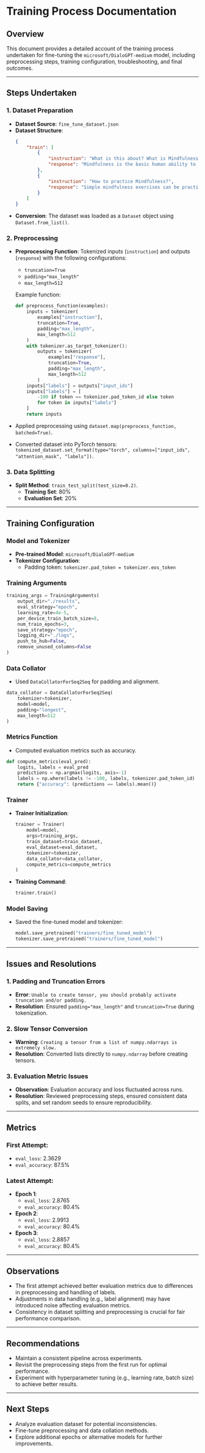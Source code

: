 # Training Process Documentation

## Overview
This document provides a detailed account of the training process undertaken for fine-tuning the `microsoft/DialoGPT-medium` model, including preprocessing steps, training configuration, troubleshooting, and final outcomes.

---

## Steps Undertaken

### 1. **Dataset Preparation**
- **Dataset Source**: `fine_tune_dataset.json`
- **Dataset Structure**:
  ```json
  {
      "train": [
          {
              "instruction": "What is this about? What is Mindfulness?",
              "response": "Mindfulness is the basic human ability to be fully present..."
          },
          {
              "instruction": "How to practice Mindfulness?",
              "response": "Simple mindfulness exercises can be practiced anywhere..."
          }
      ]
  }
  ```
- **Conversion**: The dataset was loaded as a `Dataset` object using `Dataset.from_list()`.

### 2. **Preprocessing**
- **Preprocessing Function**:
  Tokenized inputs (`instruction`) and outputs (`response`) with the following configurations:
  - `truncation=True`
  - `padding="max_length"`
  - `max_length=512`

  Example function:
  ```python
  def preprocess_function(examples):
      inputs = tokenizer(
          examples["instruction"],
          truncation=True,
          padding="max_length",
          max_length=512
      )
      with tokenizer.as_target_tokenizer():
          outputs = tokenizer(
              examples["response"],
              truncation=True,
              padding="max_length",
              max_length=512
          )
      inputs["labels"] = outputs["input_ids"]
      inputs["labels"] = [
          -100 if token == tokenizer.pad_token_id else token
          for token in inputs["labels"]
      ]
      return inputs
  ```

- Applied preprocessing using `dataset.map(preprocess_function, batched=True)`.
- Converted dataset into PyTorch tensors: `tokenized_dataset.set_format(type="torch", columns=["input_ids", "attention_mask", "labels"])`.

### 3. **Data Splitting**
- **Split Method**: `train_test_split(test_size=0.2)`.
  - **Training Set**: 80%
  - **Evaluation Set**: 20%

---

## Training Configuration

### Model and Tokenizer
- **Pre-trained Model**: `microsoft/DialoGPT-medium`
- **Tokenizer Configuration**:
  - Padding token: `tokenizer.pad_token = tokenizer.eos_token`

### Training Arguments
```python
training_args = TrainingArguments(
    output_dir="./results",
    eval_strategy="epoch",
    learning_rate=4e-5,
    per_device_train_batch_size=8,
    num_train_epochs=3,
    save_strategy="epoch",
    logging_dir="./logs",
    push_to_hub=False,
    remove_unused_columns=False
)
```

### Data Collator
- Used `DataCollatorForSeq2Seq` for padding and alignment.

```python
data_collator = DataCollatorForSeq2Seq(
    tokenizer=tokenizer,
    model=model,
    padding="longest",
    max_length=512
)
```

### Metrics Function
- Computed evaluation metrics such as accuracy.

```python
def compute_metrics(eval_pred):
    logits, labels = eval_pred
    predictions = np.argmax(logits, axis=-1)
    labels = np.where(labels != -100, labels, tokenizer.pad_token_id)
    return {"accuracy": (predictions == labels).mean()}
```

### Trainer
- **Trainer Initialization**:
  ```python
  trainer = Trainer(
      model=model,
      args=training_args,
      train_dataset=train_dataset,
      eval_dataset=eval_dataset,
      tokenizer=tokenizer,
      data_collator=data_collator,
      compute_metrics=compute_metrics
  )
  ```

- **Training Command**:
  ```python
  trainer.train()
  ```

### Model Saving
- Saved the fine-tuned model and tokenizer:
  ```python
  model.save_pretrained("trainers/fine_tuned_model")
  tokenizer.save_pretrained("trainers/fine_tuned_model")
  ```

---

## Issues and Resolutions

### 1. **Padding and Truncation Errors**
- **Error**:
  `Unable to create tensor, you should probably activate truncation and/or padding.`
- **Resolution**: Ensured `padding="max_length"` and `truncation=True` during tokenization.

### 2. **Slow Tensor Conversion**
- **Warning**:
  `Creating a tensor from a list of numpy.ndarrays is extremely slow.`
- **Resolution**: Converted lists directly to `numpy.ndarray` before creating tensors.

### 3. **Evaluation Metric Issues**
- **Observation**: Evaluation accuracy and loss fluctuated across runs.
- **Resolution**: Reviewed preprocessing steps, ensured consistent data splits, and set random seeds to ensure reproducibility.

---

## Metrics

### First Attempt:
- `eval_loss`: 2.3629
- `eval_accuracy`: 87.5%

### Latest Attempt:
- **Epoch 1**:
  - `eval_loss`: 2.8765
  - `eval_accuracy`: 80.4%
- **Epoch 2**:
  - `eval_loss`: 2.9913
  - `eval_accuracy`: 80.4%
- **Epoch 3**:
  - `eval_loss`: 2.8857
  - `eval_accuracy`: 80.4%

---

## Observations
- The first attempt achieved better evaluation metrics due to differences in preprocessing and handling of labels.
- Adjustments in data handling (e.g., label alignment) may have introduced noise affecting evaluation metrics.
- Consistency in dataset splitting and preprocessing is crucial for fair performance comparison.

---

## Recommendations
- Maintain a consistent pipeline across experiments.
- Revisit the preprocessing steps from the first run for optimal performance.
- Experiment with hyperparameter tuning (e.g., learning rate, batch size) to achieve better results.

---

## Next Steps
- Analyze evaluation dataset for potential inconsistencies.
- Fine-tune preprocessing and data collation methods.
- Explore additional epochs or alternative models for further improvements.

